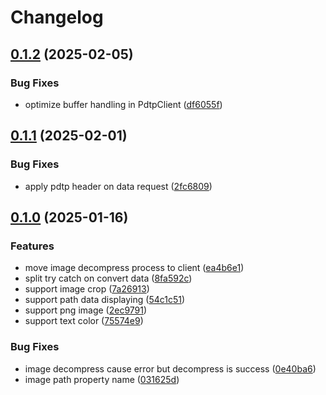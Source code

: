 # Changelog

## [0.1.2](https://github.com/PDTP-Workbench/PDTP-client/compare/core@v0.1.1...core@v0.1.2) (2025-02-05)


### Bug Fixes

* optimize buffer handling in PdtpClient ([df6055f](https://github.com/PDTP-Workbench/PDTP-client/commit/df6055f6ff5e14ae7246f0f2acd1b08f84133f40))

## [0.1.1](https://github.com/PDTP-Workbench/PDTP-client/compare/core@v0.1.0...core@v0.1.1) (2025-02-01)


### Bug Fixes

* apply pdtp header on data request ([2fc6809](https://github.com/PDTP-Workbench/PDTP-client/commit/2fc68099abd1e95fb8e4ca37eaf2b08a2fcfb1d3))

## [0.1.0](https://github.com/PDTP-Workbench/PDTP-client/compare/core-v0.0.1...core@v0.1.0) (2025-01-16)


### Features

* move image decompress process to client ([ea4b6e1](https://github.com/PDTP-Workbench/PDTP-client/commit/ea4b6e13bd80b5601d0e4bf85c807d6483d84c2b))
* split try catch on convert data ([8fa592c](https://github.com/PDTP-Workbench/PDTP-client/commit/8fa592cf77cb0c9b7b2c7d647583d2176d064a24))
* support image crop ([7a26913](https://github.com/PDTP-Workbench/PDTP-client/commit/7a269131f9a080fd0ea32a9d51893e1a3b05e692))
* support path data displaying ([54c1c51](https://github.com/PDTP-Workbench/PDTP-client/commit/54c1c51a04fdcc2390a74c76cd2d0e67ec9990d4))
* support png image ([2ec9791](https://github.com/PDTP-Workbench/PDTP-client/commit/2ec9791533f52c5dbe99324d8ca438103e61b1e0))
* support text color ([75574e9](https://github.com/PDTP-Workbench/PDTP-client/commit/75574e9e2b60830fee382817fe2409fbd4a31de9))


### Bug Fixes

* image decompress cause error but decompress is success ([0e40ba6](https://github.com/PDTP-Workbench/PDTP-client/commit/0e40ba64455a82f5be5045c2fa3e8fe86a2384e9))
* image path property name ([031625d](https://github.com/PDTP-Workbench/PDTP-client/commit/031625dac995e8f93707d66f3afb0ebe56de35ac))
